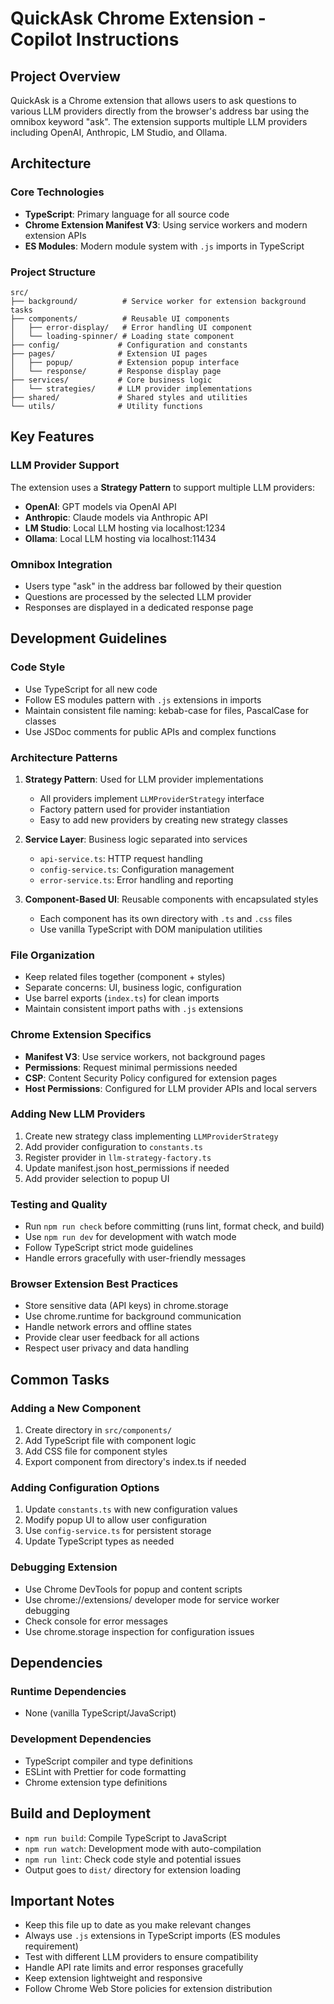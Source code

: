 # QuickAsk Chrome Extension - Copilot Instructions

## Project Overview

QuickAsk is a Chrome extension that allows users to ask questions to various LLM providers directly from the browser's address bar using the omnibox keyword "ask". The extension supports multiple LLM providers including OpenAI, Anthropic, LM Studio, and Ollama.

## Architecture

### Core Technologies
- **TypeScript**: Primary language for all source code
- **Chrome Extension Manifest V3**: Using service workers and modern extension APIs
- **ES Modules**: Modern module system with `.js` imports in TypeScript

### Project Structure

```
src/
├── background/          # Service worker for extension background tasks
├── components/          # Reusable UI components
│   ├── error-display/   # Error handling UI component
│   └── loading-spinner/ # Loading state component
├── config/             # Configuration and constants
├── pages/              # Extension UI pages
│   ├── popup/          # Extension popup interface
│   └── response/       # Response display page
├── services/           # Core business logic
│   └── strategies/     # LLM provider implementations
├── shared/             # Shared styles and utilities
└── utils/              # Utility functions
```

## Key Features

### LLM Provider Support
The extension uses a **Strategy Pattern** to support multiple LLM providers:
- **OpenAI**: GPT models via OpenAI API
- **Anthropic**: Claude models via Anthropic API
- **LM Studio**: Local LLM hosting via localhost:1234
- **Ollama**: Local LLM hosting via localhost:11434

### Omnibox Integration
- Users type "ask" in the address bar followed by their question
- Questions are processed by the selected LLM provider
- Responses are displayed in a dedicated response page

## Development Guidelines

### Code Style
- Use TypeScript for all new code
- Follow ES modules pattern with `.js` extensions in imports
- Maintain consistent file naming: kebab-case for files, PascalCase for classes
- Use JSDoc comments for public APIs and complex functions

### Architecture Patterns
1. **Strategy Pattern**: Used for LLM provider implementations
   - All providers implement `LLMProviderStrategy` interface
   - Factory pattern used for provider instantiation
   - Easy to add new providers by creating new strategy classes

2. **Service Layer**: Business logic separated into services
   - `api-service.ts`: HTTP request handling
   - `config-service.ts`: Configuration management
   - `error-service.ts`: Error handling and reporting

3. **Component-Based UI**: Reusable components with encapsulated styles
   - Each component has its own directory with `.ts` and `.css` files
   - Use vanilla TypeScript with DOM manipulation utilities

### File Organization
- Keep related files together (component + styles)
- Separate concerns: UI, business logic, configuration
- Use barrel exports (`index.ts`) for clean imports
- Maintain consistent import paths with `.js` extensions

### Chrome Extension Specifics
- **Manifest V3**: Use service workers, not background pages
- **Permissions**: Request minimal permissions needed
- **CSP**: Content Security Policy configured for extension pages
- **Host Permissions**: Configured for LLM provider APIs and local servers

### Adding New LLM Providers
1. Create new strategy class implementing `LLMProviderStrategy`
2. Add provider configuration to `constants.ts`
3. Register provider in `llm-strategy-factory.ts`
4. Update manifest.json host_permissions if needed
5. Add provider selection to popup UI

### Testing and Quality
- Run `npm run check` before committing (runs lint, format check, and build)
- Use `npm run dev` for development with watch mode
- Follow TypeScript strict mode guidelines
- Handle errors gracefully with user-friendly messages

### Browser Extension Best Practices
- Store sensitive data (API keys) in chrome.storage
- Use chrome.runtime for background communication
- Handle network errors and offline states
- Provide clear user feedback for all actions
- Respect user privacy and data handling

## Common Tasks

### Adding a New Component
1. Create directory in `src/components/`
2. Add TypeScript file with component logic
3. Add CSS file for component styles
4. Export component from directory's index.ts if needed

### Adding Configuration Options
1. Update `constants.ts` with new configuration values
2. Modify popup UI to allow user configuration
3. Use `config-service.ts` for persistent storage
4. Update TypeScript types as needed

### Debugging Extension
- Use Chrome DevTools for popup and content scripts
- Use chrome://extensions/ developer mode for service worker debugging
- Check console for error messages
- Use chrome.storage inspection for configuration issues

## Dependencies

### Runtime Dependencies
- None (vanilla TypeScript/JavaScript)

### Development Dependencies
- TypeScript compiler and type definitions
- ESLint with Prettier for code formatting
- Chrome extension type definitions

## Build and Deployment
- `npm run build`: Compile TypeScript to JavaScript
- `npm run watch`: Development mode with auto-compilation
- `npm run lint`: Check code style and potential issues
- Output goes to `dist/` directory for extension loading

## Important Notes
- Keep this file up to date as you make relevant changes
- Always use `.js` extensions in TypeScript imports (ES modules requirement)
- Test with different LLM providers to ensure compatibility
- Handle API rate limits and error responses gracefully
- Keep extension lightweight and responsive
- Follow Chrome Web Store policies for extension distribution

